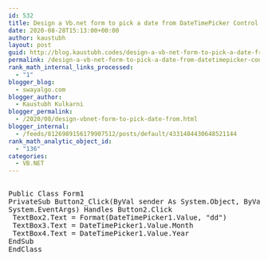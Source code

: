 ```yaml
---
id: 532
title: Design a Vb.net form to pick a date from DateTimePicker Control and display day, month and year in separate text boxes.
date: 2020-08-28T15:13:00+00:00
author: kaustubh
layout: post
guid: http://blog.kaustubh.codes/design-a-vb-net-form-to-pick-a-date-from-datetimepicker-control-and-display-day-month-and-year-in-separate-text-boxes/
permalink: /design-a-vb-net-form-to-pick-a-date-from-datetimepicker-control-and-display-day-month-and-year-in-separate-text-boxes/
rank_math_internal_links_processed:
  - "1"
blogger_blog:
  - swayalgo.com
blogger_author:
  - Kaustubh Kulkarni
blogger_permalink:
  - /2020/08/design-vbnet-form-to-pick-date-from.html
blogger_internal:
  - /feeds/8126989156179907512/posts/default/4331484430648521144
rank_math_analytic_object_id:
  - "136"
categories:
  - VB.NET
---
```

<pre><br />Public Class Form1<br />PrivateSub Button2_Click(ByVal sender As System.Object, ByVal e As<br />System.EventArgs) Handles Button2.Click<br /> TextBox2.Text = Format(DateTimePicker1.Value, "dd")<br /> TextBox3.Text = DateTimePicker1.Value.Month<br /> TextBox4.Text = DateTimePicker1.Value.Year<br />EndSub<br />EndClass<br /><br /><br /></pre>